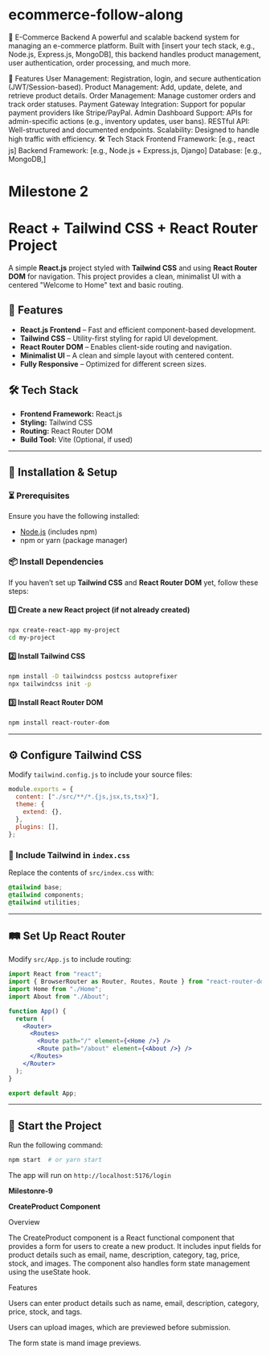 # ecommerce-follow-along
🛒 E-Commerce Backend
A powerful and scalable backend system for managing an e-commerce platform. Built with [insert your tech stack, e.g., Node.js, Express.js, MongoDB], this backend handles product management, user authentication, order processing, and much more.

🚀 Features
User Management: Registration, login, and secure authentication (JWT/Session-based).
Product Management: Add, update, delete, and retrieve product details.
Order Management: Manage customer orders and track order statuses.
Payment Gateway Integration: Support for popular payment providers like Stripe/PayPal.
Admin Dashboard Support: APIs for admin-specific actions (e.g., inventory updates, user bans).
RESTful API: Well-structured and documented endpoints.
Scalability: Designed to handle high traffic with efficiency.
🛠️ Tech Stack
Frontend Framework: [e.g., react js]
Backend Framework: [e.g., Node.js + Express.js, Django]
Database: [e.g., MongoDB,]

# Milestone 2

# React + Tailwind CSS + React Router Project

A simple **React.js** project styled with **Tailwind CSS** and using **React Router DOM** for navigation. This project provides a clean, minimalist UI with a centered "Welcome to Home" text and basic routing.

## 🚀 Features
- **React.js Frontend** – Fast and efficient component-based development.
- **Tailwind CSS** – Utility-first styling for rapid UI development.
- **React Router DOM** – Enables client-side routing and navigation.
- **Minimalist UI** – A clean and simple layout with centered content.
- **Fully Responsive** – Optimized for different screen sizes.

## 🛠 Tech Stack
- **Frontend Framework:** React.js
- **Styling:** Tailwind CSS
- **Routing:** React Router DOM
- **Build Tool:** Vite (Optional, if used)

---

## 📌 Installation & Setup

### ⏳ Prerequisites
Ensure you have the following installed:
- [Node.js](https://nodejs.org/) (includes npm)
- npm or yarn (package manager)

### 📦 Install Dependencies
If you haven’t set up **Tailwind CSS** and **React Router DOM** yet, follow these steps:

#### **1️⃣ Create a new React project (if not already created)**
```sh
npx create-react-app my-project
cd my-project
```

#### **2️⃣ Install Tailwind CSS**
```sh
npm install -D tailwindcss postcss autoprefixer
npx tailwindcss init -p
```

#### **3️⃣ Install React Router DOM**
```sh
npm install react-router-dom
```

---

## ⚙️ Configure Tailwind CSS
Modify `tailwind.config.js` to include your source files:

```js
module.exports = {
  content: ["./src/**/*.{js,jsx,ts,tsx}"],
  theme: {
    extend: {},
  },
  plugins: [],
};
```

### 🎨 Include Tailwind in `index.css`
Replace the contents of `src/index.css` with:

```css
@tailwind base;
@tailwind components;
@tailwind utilities;
```

---

## 🛤️ Set Up React Router
Modify `src/App.js` to include routing:

```jsx
import React from "react";
import { BrowserRouter as Router, Routes, Route } from "react-router-dom";
import Home from "./Home";
import About from "./About";

function App() {
  return (
    <Router>
      <Routes>
        <Route path="/" element={<Home />} />
        <Route path="/about" element={<About />} />
      </Routes>
    </Router>
  );
}

export default App;
```

---

## 🚀 Start the Project
Run the following command:
```sh
npm start  # or yarn start
```
The app will run on `http://localhost:5176/login`



**Milestonre-9**

**CreateProduct Component**

Overview

The CreateProduct component is a React functional component that provides a form for users to create a new product. It includes input fields for product details such as email, name, description, category, tag, price, stock, and images. The component also handles form state management using the useState hook.

Features

Users can enter product details such as name, email, description, category, price, stock, and tags.

Users can upload images, which are previewed before submission.

The form state is mand image previews.
